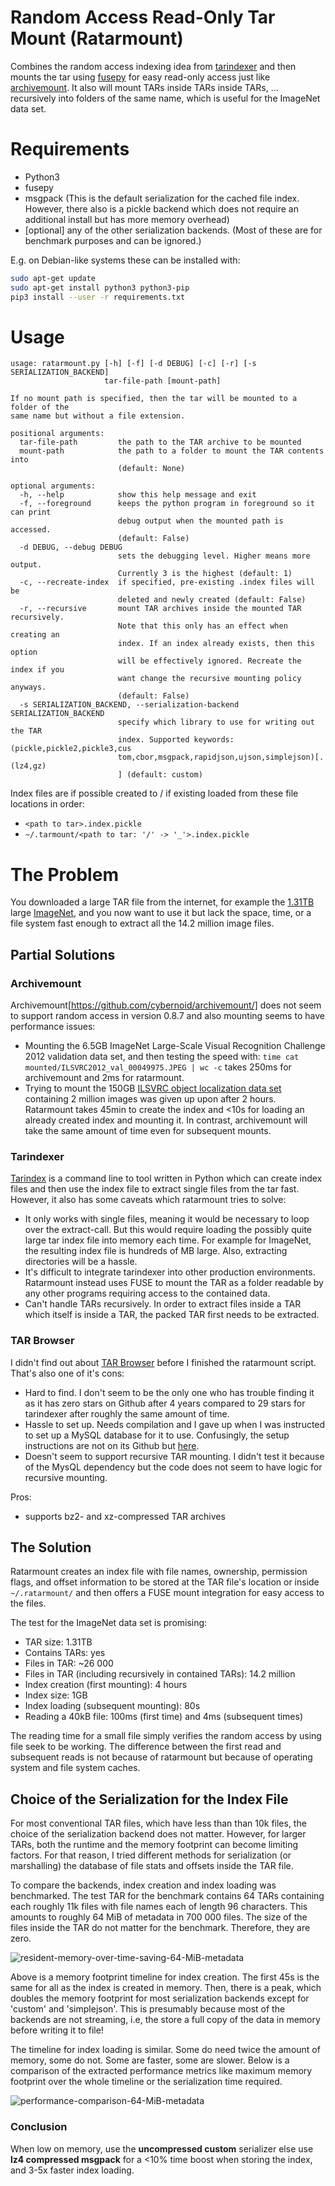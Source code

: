 # Random Access Read-Only Tar Mount (Ratarmount)

Combines the random access indexing idea from [tarindexer](https://github.com/devsnd/tarindexer) and then mounts the tar using [fusepy](https://github.com/fusepy/fusepy) for easy read-only access just like [archivemount](https://github.com/cybernoid/archivemount/). It also will mount TARs inside TARs inside TARs, ... recursively into folders of the same name, which is useful for the ImageNet data set.

# Requirements

 - Python3
 - fusepy
 - msgpack (This is the default serialization for the cached file index. However, there also is a pickle backend which does not require an additional install but has more memory overhead)
 - [optional] any of the other serialization backends. (Most of these are for benchmark purposes and can be ignored.)
 
E.g. on Debian-like systems these can be installed with:

```bash
sudo apt-get update
sudo apt-get install python3 python3-pip
pip3 install --user -r requirements.txt
```

# Usage

```
usage: ratarmount.py [-h] [-f] [-d DEBUG] [-c] [-r] [-s SERIALIZATION_BACKEND]
                     tar-file-path [mount-path]

If no mount path is specified, then the tar will be mounted to a folder of the
same name but without a file extension.

positional arguments:
  tar-file-path         the path to the TAR archive to be mounted
  mount-path            the path to a folder to mount the TAR contents into
                        (default: None)

optional arguments:
  -h, --help            show this help message and exit
  -f, --foreground      keeps the python program in foreground so it can print
                        debug output when the mounted path is accessed.
                        (default: False)
  -d DEBUG, --debug DEBUG
                        sets the debugging level. Higher means more output.
                        Currently 3 is the highest (default: 1)
  -c, --recreate-index  if specified, pre-existing .index files will be
                        deleted and newly created (default: False)
  -r, --recursive       mount TAR archives inside the mounted TAR recursively.
                        Note that this only has an effect when creating an
                        index. If an index already exists, then this option
                        will be effectively ignored. Recreate the index if you
                        want change the recursive mounting policy anyways.
                        (default: False)
  -s SERIALIZATION_BACKEND, --serialization-backend SERIALIZATION_BACKEND
                        specify which library to use for writing out the TAR
                        index. Supported keywords: (pickle,pickle2,pickle3,cus
                        tom,cbor,msgpack,rapidjson,ujson,simplejson)[.(lz4,gz)
                        ] (default: custom)
```

Index files are if possible created to / if existing loaded from these file locations in order:

  - `<path to tar>.index.pickle`
  - `~/.tarmount/<path to tar: '/' -> '_'>.index.pickle`

# The Problem

You downloaded a large TAR file from the internet, for example the [1.31TB](http://academictorrents.com/details/564a77c1e1119da199ff32622a1609431b9f1c47) large [ImageNet](http://image-net.org/), and you now want to use it but lack the space, time, or a file system fast enough to extract all the 14.2 million image files.

## Partial Solutions

### Archivemount

Archivemount[https://github.com/cybernoid/archivemount/] does not seem to support random access in version 0.8.7 and also mounting seems to have performance issues:

  - Mounting the 6.5GB ImageNet Large-Scale Visual Recognition Challenge 2012 validation data set, and then testing the speed with: `time cat mounted/ILSVRC2012_val_00049975.JPEG | wc -c` takes 250ms for archivemount and 2ms for ratarmount.
  - Trying to mount the 150GB [ILSVRC object localization data set](https://www.kaggle.com/c/imagenet-object-localization-challenge) containing 2 million images was given up upon after 2 hours. Ratarmount takes 45min to create the index and <10s for loading an already created index and mounting it. In contrast, archivemount will take the same amount of time even for subsequent mounts.

### Tarindexer

[Tarindex](https://github.com/devsnd/tarindexer) is a command line to tool written in Python which can create index files and then use the index file to extract single files from the tar fast. However, it also has some caveats which ratarmount tries to solve:

  - It only works with single files, meaning it would be necessary to loop over the extract-call. But this would require loading the possibly quite large tar index file into memory each time. For example for ImageNet, the resulting index file is hundreds of MB large. Also, extracting directories will be a hassle.
  - It's difficult to integrate tarindexer into other production environments. Ratarmount instead uses FUSE to mount the TAR as a folder readable by any other programs requiring access to the contained data.
  - Can't handle TARs recursively. In order to extract files inside a TAR which itself is inside a TAR, the packed TAR first needs to be extracted.

### TAR Browser

I didn't find out about [TAR Browser](https://github.com/tomorrow-nf/tar-as-filesystem/) before I finished the ratarmount script. That's also one of it's cons:

  - Hard to find. I don't seem to be the only one who has trouble finding it as it has zero stars on Github after 4 years compared to 29 stars for tarindexer after roughly the same amount of time.
  - Hassle to set up. Needs compilation and I gave up when I was instructed to set up a MySQL database for it to use. Confusingly, the setup instructions are not on its Github but [here](https://web.wpi.edu/Pubs/E-project/Available/E-project-030615-133259/unrestricted/TARBrowserFinal.pdf).
  - Doesn't seem to support recursive TAR mounting. I didn't test it because of the MysQL dependency but the code does not seem to have logic for recursive mounting.

Pros:
  - supports bz2- and xz-compressed TAR archives

## The Solution

Ratarmount creates an index file with file names, ownership, permission flags, and offset information to be stored at the TAR file's location or inside `~/.ratarmount/` and then offers a FUSE mount integration for easy access to the files.

The test for the ImageNet data set is promising:

  - TAR size: 1.31TB
  - Contains TARs: yes
  - Files in TAR: ~26 000
  - Files in TAR (including recursively in contained TARs): 14.2 million
  - Index creation (first mounting): 4 hours
  - Index size: 1GB
  - Index loading (subsequent mounting): 80s
  - Reading a 40kB file: 100ms (first time) and 4ms (subsequent times)

The reading time for a small file simply verifies the random access by using file seek to be working. The difference between the first read and subsequent reads is not because of ratarmount but because of operating system and file system caches.

## Choice of the Serialization for the Index File

For most conventional TAR files, which have less than than 10k files, the choice of the serialization backend does not matter.
However, for larger TARs, both the runtime and the memory footprint can become limiting factors.
For that reason, I tried different methods for serialization (or marshalling) the database of file stats and offsets inside the TAR file.

To compare the backends, index creation and index loading was benchmarked.
The test TAR for the benchmark contains 64 TARs containing each roughly 11k files with file names each of length 96 characters.
This amounts to roughly 64 MiB of metadata in 700 000 files.
The size of the files inside the TAR do not matter for the benchmark.
Therefore, they are zero.

![resident-memory-over-time-saving-64-MiB-metadata](benchmarks/plots/resident-memory-over-time-saving-64-MiB-metadata.png)

Above is a memory footprint timeline for index creation.
The first 45s is the same for all as the index is created in memory.
Then, there is a peak, which doubles the memory footprint for most serialization backends except for 'custom' and 'simplejson'.
This is presumably because most of the backends are not streaming, i.e, the store a full copy of the data in memory before writing it to file!

The timeline for index loading is similar.
Some do need twice the amount of memory, some do not.
Some are faster, some are slower.
Below is a comparison of the extracted performance metrics like maximum memory footprint over the whole timeline or the serialization time required.

![performance-comparison-64-MiB-metadata](benchmarks/plots/performance-comparison-64-MiB-metadata.png)

### Conclusion

When low on memory, use the **uncompressed custom** serializer else use **lz4 compressed msgpack** for a <10% time boost when storing the index, and 3-5x faster index loading.
